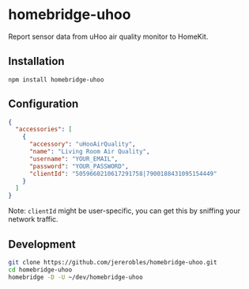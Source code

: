 # homebridge-uhoo

Report sensor data from uHoo air quality monitor to HomeKit.


## Installation

`npm install homebridge-uhoo`


## Configuration

```json
{
  "accessories": [
    {
      "accessory": "uHooAirQuality",
      "name": "Living Room Air Quality",
      "username": "YOUR_EMAIL",
      "password": "YOUR_PASSWORD",
      "clientId": "5059660210617291758|7900188431095154449"
    }
  ]
}
```
Note: `clientId` might be user-specific, you can get this by sniffing your network traffic.


## Development

```bash
git clone https://github.com/jererobles/homebridge-uhoo.git
cd homebridge-uhoo
homebridge -D -U ~/dev/homebridge-uhoo
```
